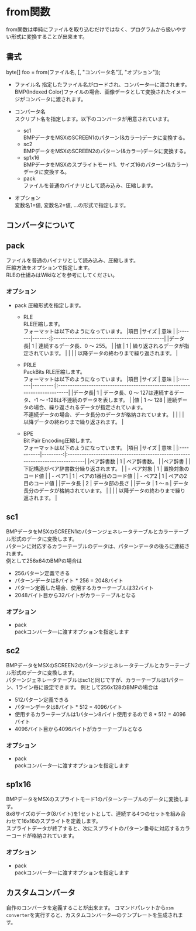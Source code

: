# from関数

from関数は単純にファイルを取り込むだけではなく、プログラムから扱いやすい形式に変換することが出来ます。  

## 書式

byte[] foo = from(ファイル名, [, "コンバータ名"][, "オプション"]);

- ファイル名
  指定したファイル名がロードされ、コンバータ―に渡されます。
  BMP(Indexed Color)ファイルの場合、画像データとして変換されたイメージがコンバータに渡されます。

- コンバータ名  
  スクリプト名を指定します。以下のコンバータが用意されています。
  - sc1  
  BMPデータをMSXのSCREEN1のパターン(&カラー)データに変換する。
  - sc2  
  BMPデータをMSXのSCREEN2のパターン(&カラー)データに変換する。
  - sp1x16  
  BMPデータをMSXのスプライトモード1、サイズ16のパターン(&カラー)データに変換する。
  - pack  
  ファイルを普通のバイナリとして読み込み、圧縮します。

- オプション  
  変数名1=値, 変数名2=値, ...の形式で指定します。  

## コンバータについて

## pack
ファイルを普通のバイナリとして読み込み、圧縮します。  
圧縮方法をオプションで指定します。  
RLEの仕組みはWikiなどを参考にしてください。  

### オプション
  - pack
    圧縮形式を指定します。

    - RLE  
      RLE圧縮します。  
      フォーマットは以下のようになっています。
      |項目    |サイズ  | 意味                                           |
      |:-------|-------:|:-----------------------------------------------|
      |データ長| 1      | 連続するデータ長、0 ～ 255。                   |
      |値      | 1      | 繰り返されるデータが指定されています。         |
      |        |        | 以降データの終わりまで繰り返されます。         |

    - PRLE  
      PackBits RLE圧縮します。  
      フォーマットは以下のようになっています。
      |項目    |サイズ    | 意味                                                                       |
      |:-------|---------:|:---------------------------------------------------------------------------|
      |データ長| 1        | データ長、0 ～ 127は連続するデータ、-1 ～ -128は不連続のデータを表します。 |
      |値      | 1 ～ 128 | 連続データの場合、繰り返されるデータが指定されています。<br/>不連続データの場合、データ長分のデータが格納されています。 |
      |        |          | 以降データの終わりまで繰り返されます。                                     |

    - BPE  
      Bit Pair Encoding圧縮します。  
      フォーマットは以下のようになっています。
      |項目        |サイズ    | 意味                                                                          |
      |:-----------|---------:|:------------------------------------------------------------------------------|
      |ペア辞書数  | 1        | ペア辞書数。                                                                  |
      |ペア辞書    |          | 下記構造がペア辞書数分繰り返されます。                                        |
      | - ペア対象 | 1        | 置換対象のコード値                                                            |
      | - ペア1    | 1        | ペアの1番目のコード値                                                         |
      | - ペア2    | 1        | ペアの2目のコード値                                                           |
      |データ長    | 2        | データ部の長さ                                                                |
      |データ      | 1 ～ n   | データ長分のデータが格納されています。                                        |
      |            |          | 以降データの終わりまで繰り返されます。                                        |

## sc1
BMPデータをMSXのSCREEN1のパターンジェネレータテーブルとカラーテーブル形式のデータに変換します。  
パターンに対応するカラーテーブルのデータは、パターンデータの後ろに連結されます。  
例として256x64のBMPの場合は  
- 256パターン定義できる
- パターンデータは8バイト * 256 = 2048バイト
- パターン定義した場合、使用するカラーテーブルは32バイト
- 2048バイト目から32バイトがカラーテーブルとなる

### オプション
- pack  
  packコンバータ―に渡すオプションを指定します

## sc2
BMPデータをMSXのSCREEN2のパターンジェネレータテーブルとカラーテーブル形式のデータに変換します。  
パターンジェネレータテーブルはsc1と同じですが、カラーテーブルは1パターン、1ライン毎に設定できます。
例として256x128のBMPの場合は  
- 512パターン定義できる
- パターンデータは8バイト * 512 = 4096バイト
- 使用するカラーテーブルは1パターン8バイト使用するので 8 * 512 = 4096バイト
- 4096バイト目から4096バイトがカラーテーブルとなる

### オプション
- pack  
  packコンバータ―に渡すオプションを指定します

## sp1x16
BMPデータをMSXのスプライトモード1のパターンテーブルのデータに変換します。  
8x8サイズのデータ(8バイト)を1セットとして、連続する4つのセットを組み合わせて16x16のスプライトを定義します。  
スプライトデータが終了すると、次にスプライトのパターン番号に対応するカラーコードが格納されています。

### オプション
- pack  
  packコンバータ―に渡すオプションを指定します

## カスタムコンバータ
自作のコンバータを定義することが出来ます。
コマンドパレットから`xsm converter`を実行すると、カスタムコンバータ―のテンプレートを生成されます。

